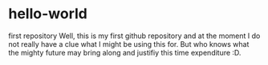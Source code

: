 # hello-world
first repository
Well, this is my first github repository and at the moment I do not really have a clue what I might be using this for. But who knows what the mighty future may bring along and justifiy this time expenditure :D.
